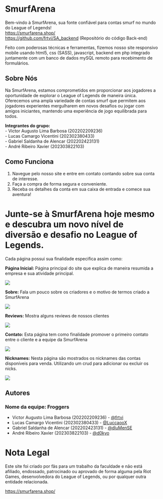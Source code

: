 # SmurfArena

Bem-vindo à SmurfArena, sua fonte confiável para contas smurf no mundo do League of Legends!<br>
https://smurfarena.shop/<br>https://github.com/frtvi/SA_backend (Repositório do código Back-end)<br>

Feito com poderosas técnicas e ferramentas, fizemos nosso site responsivo mobile usando html5, css (SASS), javascript, backend em php integrado juntamente com um banco de dados mySQL remoto para recebimento de formulários.

## Sobre Nós

Na SmurfArena, estamos comprometidos em proporcionar aos jogadores a oportunidade de explorar o League of Legends de maneira única. Oferecemos uma ampla variedade de contas smurf que permitem aos jogadores experientes mergulharem em novos desafios ou jogar com amigos iniciantes, mantendo uma experiência de jogo equilibrada para todos.<br>
<p><strong>Integrantes do grupo:</strong><br>
- Victor Augusto Lima Barbosa (202202209236) <br>
- Lucas Camargo Vicentini (202302380433) <br>
- Gabriel Saldanha de Alencar (202202423131) <br>
- André Ribeiro Xavier (202303822103) <br>


## Como Funciona

1. Navegue pelo nosso site e entre em contato contando sobre sua conta de interesse.
2. Faça a compra de forma segura e conveniente.
3. Receba os detalhes da conta em sua caixa de entrada e comece sua aventura!

# Junte-se à SmurfArena hoje mesmo e descubra um novo nível de diversão e desafio no League of Legends.
<p>Cada página possui sua finalidade especifica assim como:</p>
<p><strong>Página Inicial:</strong> Página principal do site que explica de maneira resumida a empresa e sua atividade principal.</p>
<img src="https://github.com/frtvi/ProjectSmurfArena/blob/fd179bc89a335910b9b1b2c4f93879977810160f/images/paginainicial.png"/>

<p><strong>Sobre:</strong> Fala um pouco sobre os criadores e o motivo de termos criado a SmurfArena</p>
<img src="https://github.com/frtvi/ProjectSmurfArena/blob/fd179bc89a335910b9b1b2c4f93879977810160f/images/sobre.png"/>

<p><strong>Reviews:</strong> Mostra alguns reviews de nossos clientes</p>
<img src="https://github.com/frtvi/ProjectSmurfArena/blob/fd179bc89a335910b9b1b2c4f93879977810160f/images/reviews.png"/>

<p><strong>Contato:</strong> Esta página tem como finalidade promover o primeiro contato entre o cliente e a equipe da SmurfArena</p>
<img src="https://github.com/frtvi/ProjectSmurfArena/blob/fd179bc89a335910b9b1b2c4f93879977810160f/images/contato.png"/>

<p><strong>Nicknames:</strong> Nesta página são mostrados os nicknames das contas disponíveis para venda. Utilizando um crud para adicionar ou excluir os nicks.</p>
<img src="https://github.com/frtvi/ProjectSmurfArena/blob/fd179bc89a335910b9b1b2c4f93879977810160f/images/nicknames.png"/>

## Autores
### Nome da equipe: Froggers

- Victor Augusto Lima Barbosa (202202209236) - [@frtvi](https://www.github.com/frtvi)
- Lucas Camargo Vicentini (202302380433) - [@LuccaooX](https://www.github.com/LuccaooX)
- Gabriel Saldanha de Alencar (202202423131) - [@dluMenSE](https://github.com/dluMenSE)
- André Ribeiro Xavier (202303822103) - [@d0kyo](https://github.com/d0kyo)

# Nota Legal
Este site foi criado por fãs para um trabalho da faculdade e não está afiliado, endossado, patrocinado ou aprovado de forma alguma pela Riot Games, desenvolvedora do League of Legends, ou por qualquer outra entidade relacionada.

https://smurfarena.shop/
